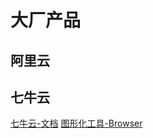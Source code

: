 # 大厂产品

## 阿里云


## 七牛云
[七牛云-文档](https://developer.qiniu.com/kodo)
[图形化工具-Browser](https://developer.qiniu.com/kodo/5972/kodo-browser)